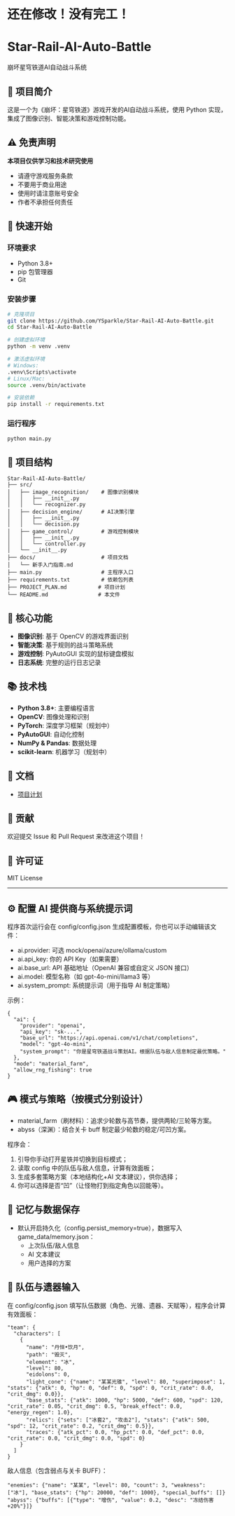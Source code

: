# 还在修改！没有完工！

# Star-Rail-AI-Auto-Battle

崩坏星穹铁道AI自动战斗系统

## 📖 项目简介

这是一个为《崩坏：星穹铁道》游戏开发的AI自动战斗系统，使用 Python 实现，集成了图像识别、智能决策和游戏控制功能。

## ⚠️ 免责声明

**本项目仅供学习和技术研究使用**
- 请遵守游戏服务条款
- 不要用于商业用途  
- 使用时请注意账号安全
- 作者不承担任何责任

## 🚀 快速开始

### 环境要求
- Python 3.8+
- pip 包管理器
- Git

### 安装步骤

```bash
# 克隆项目
git clone https://github.com/YSparkle/Star-Rail-AI-Auto-Battle.git
cd Star-Rail-AI-Auto-Battle

# 创建虚拟环境
python -m venv .venv

# 激活虚拟环境
# Windows:
.venv\Scripts\activate
# Linux/Mac:
source .venv/bin/activate

# 安装依赖
pip install -r requirements.txt
```

### 运行程序

```bash
python main.py
```

## 📁 项目结构

```
Star-Rail-AI-Auto-Battle/
├── src/
│   ├── image_recognition/    # 图像识别模块
│   │   ├── __init__.py
│   │   └── recognizer.py
│   ├── decision_engine/      # AI决策引擎
│   │   ├── __init__.py
│   │   └── decision.py
│   ├── game_control/         # 游戏控制模块
│   │   ├── __init__.py
│   │   └── controller.py
│   └── __init__.py
├── docs/                     # 项目文档
│   └── 新手入门指南.md
├── main.py                   # 主程序入口
├── requirements.txt          # 依赖包列表
├── PROJECT_PLAN.md          # 项目计划
└── README.md                # 本文件
```

## 🔧 核心功能

- **图像识别**: 基于 OpenCV 的游戏界面识别
- **智能决策**: 基于规则的战斗策略系统
- **游戏控制**: PyAutoGUI 实现的鼠标键盘模拟
- **日志系统**: 完整的运行日志记录

## 📚 技术栈

- **Python 3.8+**: 主要编程语言
- **OpenCV**: 图像处理和识别
- **PyTorch**: 深度学习框架（规划中）
- **PyAutoGUI**: 自动化控制
- **NumPy & Pandas**: 数据处理
- **scikit-learn**: 机器学习（规划中）

## 📖 文档

- [项目计划](PROJECT_PLAN.md)

## 🤝 贡献

欢迎提交 Issue 和 Pull Request 来改进这个项目！

## 📄 许可证

MIT License

---

## ⚙️ 配置 AI 提供商与系统提示词

程序首次运行会在 config/config.json 生成配置模板，你也可以手动编辑该文件：

- ai.provider: 可选 mock/openai/azure/ollama/custom
- ai.api_key: 你的 API Key（如果需要）
- ai.base_url: API 基础地址（OpenAI 兼容或自定义 JSON 接口）
- ai.model: 模型名称（如 gpt-4o-mini/llama3 等）
- ai.system_prompt: 系统提示词（用于指导 AI 制定策略）

示例：

```
{
  "ai": {
    "provider": "openai",
    "api_key": "sk-...",
    "base_url": "https://api.openai.com/v1/chat/completions",
    "model": "gpt-4o-mini",
    "system_prompt": "你是星穹铁道战斗策划AI。根据队伍与敌人信息制定最优策略。"
  },
  "mode": "material_farm",
  "allow_rng_fishing": true
}
```

## 🎮 模式与策略（按模式分别设计）

- material_farm（刷材料）：追求少轮数与高节奏，提供两轮/三轮等方案。
- abyss（深渊）：结合关卡 buff 制定最少轮数的稳定/可凹方案。

程序会：
1. 引导你手动打开星铁并切换到目标模式；
2. 读取 config 中的队伍与敌人信息，计算有效面板；
3. 生成多套策略方案（本地结构化+AI 文本建议），供你选择；
4. 你可以选择是否“凹”（让怪物打到指定角色以回能等）。

## 🧠 记忆与数据保存

- 默认开启持久化（config.persist_memory=true），数据写入 game_data/memory.json：
  - 上次队伍/敌人信息
  - AI 文本建议
  - 用户选择的方案

## 🧩 队伍与遗器输入

在 config/config.json 填写队伍数据（角色、光锥、遗器、天赋等），程序会计算有效面板：

```
"team": {
  "characters": [
    {
      "name": "丹恒•饮月",
      "path": "毁灭",
      "element": "冰",
      "level": 80,
      "eidolons": 0,
      "light_cone": {"name": "某某光锥", "level": 80, "superimpose": 1, "stats": {"atk": 0, "hp": 0, "def": 0, "spd": 0, "crit_rate": 0.0, "crit_dmg": 0.0}},
      "base_stats": {"atk": 1000, "hp": 5000, "def": 600, "spd": 120, "crit_rate": 0.05, "crit_dmg": 0.5, "break_effect": 0.0, "energy_regen": 1.0},
      "relics": {"sets": ["冰套2", "攻击2"], "stats": {"atk": 500, "spd": 12, "crit_rate": 0.2, "crit_dmg": 0.5}},
      "traces": {"atk_pct": 0.0, "hp_pct": 0.0, "def_pct": 0.0, "crit_rate": 0.0, "crit_dmg": 0.0, "spd": 0}
    }
  ]
}
```

敌人信息（包含弱点与关卡 BUFF）：

```
"enemies": {"name": "某某", "level": 80, "count": 3, "weakness": ["冰"], "base_stats": {"hp": 20000, "def": 1000}, "special_buffs": []}
"abyss": {"buffs": [{"type": "增伤", "value": 0.2, "desc": "冻结伤害+20%"}]}
```
